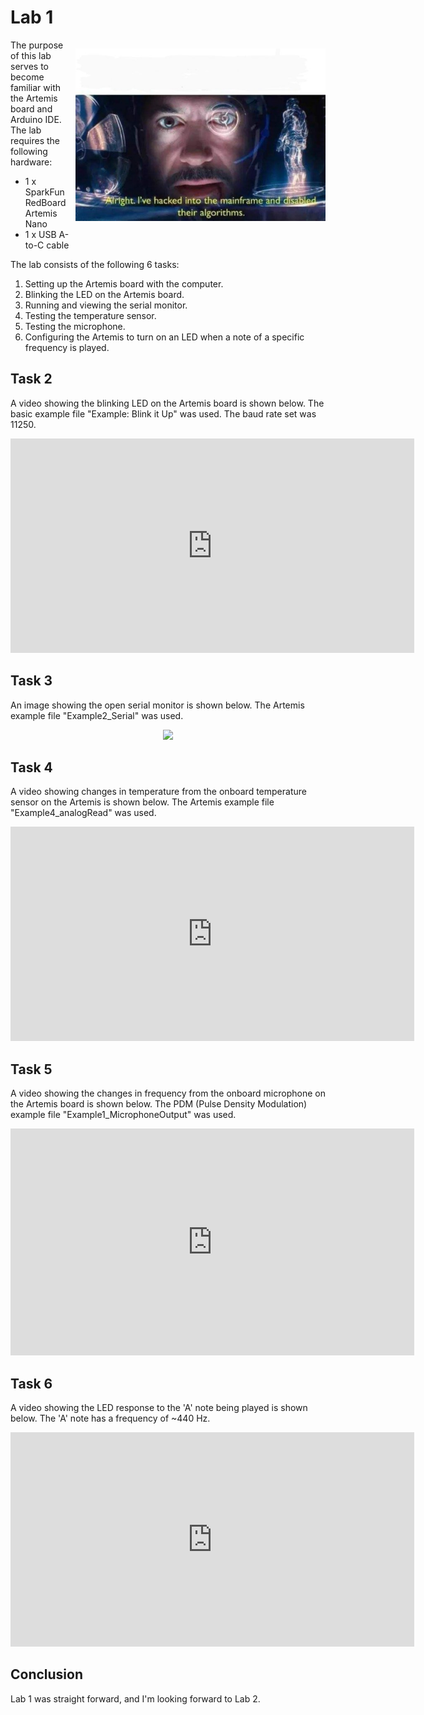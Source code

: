 # Lab 1

<div>
    <p style="float: right; padding-left: 10px;"><img src="/hackingmainframe.jpeg" width="400" ></p>
</div>

The purpose of this lab serves to become familiar with the Artemis board and Arduino IDE. The lab requires the following hardware:
- 1 x SparkFun RedBoard Artemis Nano
- 1 x USB A-to-C cable

The lab consists of the following 6 tasks:
1. Setting up the Artemis board with the computer.
2. Blinking the LED on the Artemis board.
3. Running and viewing the serial monitor.
4. Testing the temperature sensor.
5. Testing the microphone.
6. Configuring the Artemis to turn on an LED when a note of a specific frequency is played.


## Task 2
A video showing the blinking LED on the Artemis board is shown below. The basic example file "Example: Blink it Up" was used. The baud rate set was 11250.

<center>
    <iframe width="646" height="343" src="https://www.youtube.com/embed/SwG4BYegMLg" title="Blink" frameborder="0" allow="accelerometer; autoplay; clipboard-write; encrypted-media; gyroscope; picture-in-picture; web-share" allowfullscreen></iframe>
</center>

## Task 3
    
An image showing the open serial monitor is shown below. The Artemis example file "Example2_Serial" was used. 
<center>
    <img src="/serialmonitor.jpg" width="646">
</center>

## Task 4
A video showing changes in temperature from the onboard temperature sensor on the Artemis is shown below. The Artemis example file "Example4_analogRead" was used.

<center>
    <iframe width="646" height="343" src="https://www.youtube.com/embed/gsrv1sqSRgI" title="Temperature Test" frameborder="0" allow="accelerometer; autoplay; clipboard-write; encrypted-media; gyroscope; picture-in-picture; web-share" allowfullscreen></iframe>
</center>

## Task 5
A video showing the changes in frequency from the onboard microphone on the Artemis board is shown below. The PDM (Pulse Density Modulation) example file "Example1_MicrophoneOutput" was used. 

<center>
    <iframe width="646" height="363" src="https://www.youtube.com/embed/6g1Y0mu7m4E" title="Mic Test" frameborder="0" allow="accelerometer; autoplay; clipboard-write; encrypted-media; gyroscope; picture-in-picture; web-share" allowfullscreen></iframe>
</center>

## Task 6
A video showing the LED response to the 'A' note being played is shown below. The 'A' note has a frequency of ~440 Hz. 

<center>
    <iframe width="646" height="343" src="https://www.youtube.com/embed/D6rpqEXenkw" title="" frameborder="0" allow="accelerometer; autoplay; clipboard-write; encrypted-media; gyroscope; picture-in-picture; web-share" allowfullscreen></iframe>
</center>

## Conclusion
Lab 1 was straight forward, and I'm looking forward to Lab 2.

